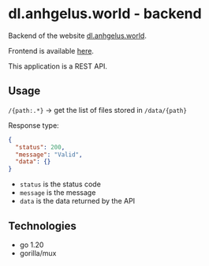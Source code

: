 # dl.anhgelus.world - backend

Backend of the website [dl.anhgelus.world](https://dl.anhgelus.world/).

Frontend is available [here](https://github.com/anhgelus/websites).

This application is a REST API.

## Usage

`/{path:.*}` -> get the list of files stored in `/data/{path}`

Response type:
```json
{
  "status": 200,
  "message": "Valid",
  "data": {}
}
```

- `status` is the status code
- `message` is the message
- `data` is the data returned by the API

## Technologies

- go 1.20
- gorilla/mux
